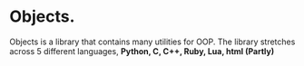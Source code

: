 # Objects.
Objects is a library that contains many utilities for OOP. The library stretches across 5 different languages, **Python, C, C++, Ruby, Lua, html (Partly)**
